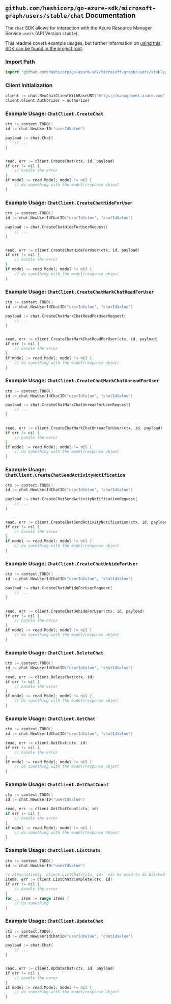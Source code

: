 
## `github.com/hashicorp/go-azure-sdk/microsoft-graph/users/stable/chat` Documentation

The `chat` SDK allows for interaction with the Azure Resource Manager Service `users` (API Version `stable`).

This readme covers example usages, but further information on [using this SDK can be found in the project root](https://github.com/hashicorp/go-azure-sdk/tree/main/docs).

### Import Path

```go
import "github.com/hashicorp/go-azure-sdk/microsoft-graph/users/stable/chat"
```


### Client Initialization

```go
client := chat.NewChatClientWithBaseURI("https://management.azure.com")
client.Client.Authorizer = authorizer
```


### Example Usage: `ChatClient.CreateChat`

```go
ctx := context.TODO()
id := chat.NewUserID("userIdValue")

payload := chat.Chat{
	// ...
}


read, err := client.CreateChat(ctx, id, payload)
if err != nil {
	// handle the error
}
if model := read.Model; model != nil {
	// do something with the model/response object
}
```


### Example Usage: `ChatClient.CreateChatHideForUser`

```go
ctx := context.TODO()
id := chat.NewUserIdChatID("userIdValue", "chatIdValue")

payload := chat.CreateChatHideForUserRequest{
	// ...
}


read, err := client.CreateChatHideForUser(ctx, id, payload)
if err != nil {
	// handle the error
}
if model := read.Model; model != nil {
	// do something with the model/response object
}
```


### Example Usage: `ChatClient.CreateChatMarkChatReadForUser`

```go
ctx := context.TODO()
id := chat.NewUserIdChatID("userIdValue", "chatIdValue")

payload := chat.CreateChatMarkChatReadForUserRequest{
	// ...
}


read, err := client.CreateChatMarkChatReadForUser(ctx, id, payload)
if err != nil {
	// handle the error
}
if model := read.Model; model != nil {
	// do something with the model/response object
}
```


### Example Usage: `ChatClient.CreateChatMarkChatUnreadForUser`

```go
ctx := context.TODO()
id := chat.NewUserIdChatID("userIdValue", "chatIdValue")

payload := chat.CreateChatMarkChatUnreadForUserRequest{
	// ...
}


read, err := client.CreateChatMarkChatUnreadForUser(ctx, id, payload)
if err != nil {
	// handle the error
}
if model := read.Model; model != nil {
	// do something with the model/response object
}
```


### Example Usage: `ChatClient.CreateChatSendActivityNotification`

```go
ctx := context.TODO()
id := chat.NewUserIdChatID("userIdValue", "chatIdValue")

payload := chat.CreateChatSendActivityNotificationRequest{
	// ...
}


read, err := client.CreateChatSendActivityNotification(ctx, id, payload)
if err != nil {
	// handle the error
}
if model := read.Model; model != nil {
	// do something with the model/response object
}
```


### Example Usage: `ChatClient.CreateChatUnhideForUser`

```go
ctx := context.TODO()
id := chat.NewUserIdChatID("userIdValue", "chatIdValue")

payload := chat.CreateChatUnhideForUserRequest{
	// ...
}


read, err := client.CreateChatUnhideForUser(ctx, id, payload)
if err != nil {
	// handle the error
}
if model := read.Model; model != nil {
	// do something with the model/response object
}
```


### Example Usage: `ChatClient.DeleteChat`

```go
ctx := context.TODO()
id := chat.NewUserIdChatID("userIdValue", "chatIdValue")

read, err := client.DeleteChat(ctx, id)
if err != nil {
	// handle the error
}
if model := read.Model; model != nil {
	// do something with the model/response object
}
```


### Example Usage: `ChatClient.GetChat`

```go
ctx := context.TODO()
id := chat.NewUserIdChatID("userIdValue", "chatIdValue")

read, err := client.GetChat(ctx, id)
if err != nil {
	// handle the error
}
if model := read.Model; model != nil {
	// do something with the model/response object
}
```


### Example Usage: `ChatClient.GetChatCount`

```go
ctx := context.TODO()
id := chat.NewUserID("userIdValue")

read, err := client.GetChatCount(ctx, id)
if err != nil {
	// handle the error
}
if model := read.Model; model != nil {
	// do something with the model/response object
}
```


### Example Usage: `ChatClient.ListChats`

```go
ctx := context.TODO()
id := chat.NewUserID("userIdValue")

// alternatively `client.ListChats(ctx, id)` can be used to do batched pagination
items, err := client.ListChatsComplete(ctx, id)
if err != nil {
	// handle the error
}
for _, item := range items {
	// do something
}
```


### Example Usage: `ChatClient.UpdateChat`

```go
ctx := context.TODO()
id := chat.NewUserIdChatID("userIdValue", "chatIdValue")

payload := chat.Chat{
	// ...
}


read, err := client.UpdateChat(ctx, id, payload)
if err != nil {
	// handle the error
}
if model := read.Model; model != nil {
	// do something with the model/response object
}
```
